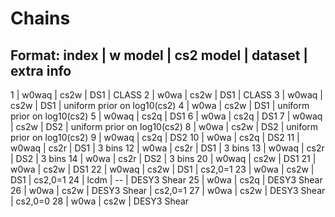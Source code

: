 # Chains
## Format: index | w model | cs2 model | dataset | extra info
1 | w0waq | cs2w | DS1 | CLASS
2 | w0wa | cs2w | DS1 | CLASS
3 | w0waq | cs2w | DS1 | uniform prior on log10(cs2)
4 | w0wa | cs2w | DS1 | uniform prior on log10(cs2)
5 | w0waq | cs2q | DS1
6 | w0wa | cs2q | DS1
7 | w0waq | cs2w | DS2 | uniform prior on log10(cs2)
8 | w0wa | cs2w | DS2 | uniform prior on log10(cs2)
9 | w0waq | cs2q | DS2
10 | w0wa | cs2q | DS2
11 | w0waq | cs2r | DS1 | 3 bins
12 | w0wa | cs2r | DS1 | 3 bins
13 | w0waq | cs2r | DS2 | 3 bins
14 | w0wa | cs2r | DS2 | 3 bins
20 | w0waq | cs2w | DS1
21 | w0wa | cs2w | DS1
22 | w0waq | cs2w | DS1 | cs2,0=1
23 | w0wa | cs2w | DS1 | cs2,0=1
24 | lcdm | -- | DESY3 Shear
25 | w0wa | cs2q | DESY3 Shear
26 | w0wa | cs2w | DESY3 Shear | cs2,0=1
27 | w0wa | cs2w | DESY3 Shear | cs2,0=0
28 | w0wa | cs2w | DESY3 Shear